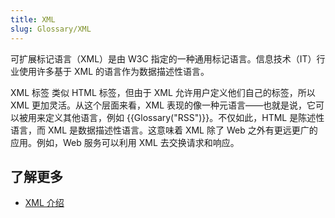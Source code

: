 ```yaml
---
title: XML
slug: Glossary/XML
---
```

可扩展标记语言（XML）是由 W3C 指定的一种通用标记语言。信息技术（IT）行业使用许多基于 XML 的语言作为数据描述性语言。

XML 标签 类似 HTML 标签，但由于 XML 允许用户定义他们自己的标签，所以 XML 更加灵活。从这个层面来看，XML 表现的像一种元语言——也就是说，它可以被用来定义其他语言，例如 {{Glossary("RSS")}}。不仅如此，HTML 是陈述性语言，而 XML 是数据描述性语言。这意味着 XML 除了 Web 之外有更远更广的应用。例如，Web 服务可以利用 XML 去交换请求和响应。

## 了解更多

- [XML 介绍](/zh-CN/docs/Web/XML/XML_introduction)
